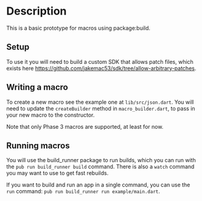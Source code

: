# Description

This is a basic prototype for macros using package:build.

## Setup

To use it you will need to build a custom SDK that allows patch files, which
exists here https://github.com/jakemac53/sdk/tree/allow-arbitrary-patches.

## Writing a macro

To create a new macro see the example one at `lib/src/json.dart`. You will need
to update the `createBuilder` method in `macro_builder.dart`, to pass in your
new macro to the constructor.

Note that only Phase 3 macros are supported, at least for now.

## Running macros

You will use the build_runner package to run builds, which you can run with the
`pub run build_runner build` command. There is also a `watch` command you may
want to use to get fast rebuilds.

If you want to build and run an app in a single command, you can use the `run`
command: `pub run build_runner run example/main.dart`.
